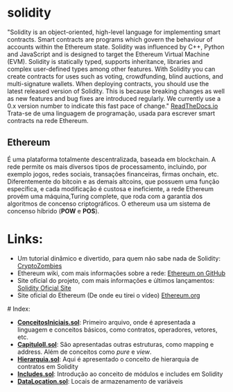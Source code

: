 # solidity
"Solidity is an object-oriented, high-level language for implementing smart contracts. Smart contracts are programs which govern the behaviour of accounts within the Ethereum state.
Solidity was influenced by C++, Python and JavaScript and is designed to target the Ethereum Virtual Machine (EVM).
Solidity is statically typed, supports inheritance, libraries and complex user-defined types among other features.
With Solidity you can create contracts for uses such as voting, crowdfunding, blind auctions, and multi-signature wallets.
When deploying contracts, you should use the latest released version of Solidity. This is because breaking changes as well as new features and bug fixes are introduced regularly. We currently use a 0.x version number to indicate this fast pace of change." <a href="https://solidity.readthedocs.io/en/v0.6.2/"> ReadTheDocs.io</a>
Trata-se de uma linguagem de programação, usada para escrever smart contracts na rede Ethereum. 
## Ethereum 
É uma plataforma totalmente descentralizada, baseada em blockchain. A rede permite os mais diversos tipos de processamento, incluindo, por exemplo jogos, redes sociais, transações financeiras, firmas onchain, etc.
Diferentemente do bitcoin e as demais altcoins, que possuem uma função específica, e cada modificação é custosa e ineficiente, a rede Ethereum provém uma máquina,Turing complete, que roda com a garantia dos algoritmos de concenso criptográficos. O ethereum usa um sistema de concenso híbrido (<strong>POW</strong> e <strong>POS</strong>).
# Links:
<ul>
  <li>Um tutorial dinâmico e divertido, para quem não sabe nada de Solidity: <a href="https://cryptozombies.io/">CryptoZombies</a></li>
<li>Ethereum wiki, com mais informações sobre a rede: <a href="https://github.com/ethereum/wiki/wiki"> Ethereum on GitHub</a></li>
 <li>Site oficial do projeto, com mais informações e últimos lançamentos: <a href="https://solidity.readthedocs.io/en/v0.6.2/">Solidity Oficial Site</a></li>
 <li> Site oficial do Ethereum (De onde eu tirei o vídeo) <a href="https://ethereum.org/">Ethereum.org</a></li>
</ul>
# Index:
<ul>
  <li><a href="https://github.com/Davidson-Souza/solidity/blob/master/B%C3%A1sico%20Da%20Linguagem/ConceitosIniciais.sol"><strong>ConceitosIniciais.sol</strong></a>: Primeiro arquivo, onde é apresentada a linguagem e conceitos básicos, como contratos, operadores, vetores, etc.</li>
  <li><a href="https://github.com/Davidson-Souza/solidity/blob/master/Básico%20Da%20Linguagem/CapituloII.sol"><strong>CapituloII.sol</strong></a>: São apresentadas outras estruturas, como mapping e address. Além de conceitos como <i>pure</i> e <i>view</i>.</li>
  <li><a href="https://github.com/Davidson-Souza/solidity/blob/master/B%C3%A1sico%20Da%20Linguagem/Hierarquia.sol"><strong>Hierarquia.sol</strong></a>: Aqui é apresentado o conceito de hierarquia de contratos em Solidity</li>
  <li><a href="https://github.com/Davidson-Souza/solidity/blob/master/Básico%20Da%20Linguagem/Incudes.sol"><strong>Includes.sol</strong></a>: Introdução ao conceito de módulos e includes em Solidity</li>
  <li><a href="https://github.com/Davidson-Souza/solidity/blob/master/Básico%20Da%20Linguagem/DataLocation.sol"><strong>DataLocation.sol</strong></a>: Locais de armazenamento de variáveis</li>
</ul>
